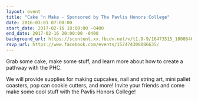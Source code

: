 ```yaml
---
layout: event
title: "Cake 'n Make - Sponsored by The Pavlis Honors College"
date: 2016-03-01 07:00:00
start_date: 2017-02-16 18:00:00 -0400
end_date: 2017-02-16 20:00:00 -0400
background_url: https://scontent.xx.fbcdn.net/v/t1.0-9/16473515_1808646056059931_8910233805334676741_n.jpg?oh=d31667f0bb82b246e397a54a76f13587&oe=59979C2E
rsvp_url: https://www.facebook.com/events/157474308086635/
---
```


Grab some cake, make some stuff, and learn more about how to create a pathway with the PHC. 

We will provide supplies for making cupcakes, nail and string art, mini pallet coasters, pop can cookie cutters, and more! Invite your friends and come make some cool stuff with the Pavlis Honors College!
